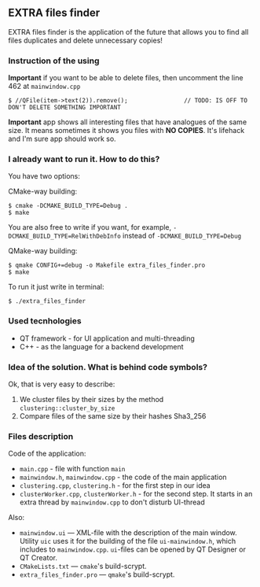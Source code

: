 EXTRA files finder
-------------------------------------------------------

EXTRA files finder is the application of the future that allows you to find all files duplicates and delete unnecessary copies!

### Instruction of the using

**Important** if you want to be able to delete files, then uncomment the line 462 at `mainwindow.cpp`

    $ //QFile(item->text(2)).remove();                // TODO: IS OFF TO DON'T DELETE SOMETHING IMPORTANT

**Important** app shows all interesting files that have analogues of the same size. It means sometimes it shows you files with **NO COPIES**. It's lifehack and I'm sure app should work so.

### I already want to run it. How to do this?

You have two options:

CMake-way building:

    $ cmake -DCMAKE_BUILD_TYPE=Debug .
    $ make
    
You are also free to write if you want, for example, `-DCMAKE_BUILD_TYPE=RelWithDebInfo` instead of `-DCMAKE_BUILD_TYPE=Debug`

QMake-way building:

    $ qmake CONFIG+=debug -o Makefile extra_files_finder.pro
    $ make

To run it just write in terminal:

    $ ./extra_files_finder

### Used tecnhologies

- QT framework - for UI application and multi-threading
- C++ - as the language for a backend development

### Idea of the solution. What is behind code symbols?

Ok, that is very easy to describe:

1. We cluster files by their sizes by the method `clustering::cluster_by_size`
2. Compare files of the same size by their hashes Sha3_256

### Files description

Code of the application:
 - `main.cpp` - file with function `main`
 - `mainwindow.h`, `mainwindow.cpp` - the code of the main application
 - `clustering.cpp`, `clustering.h` - for the first step in our idea
 - `clusterWorker.cpp`, `clusterWorker.h` - for the second step. It starts in an extra thread by `mainwindow.cpp` to don't disturb UI-thread
 
Also:
 - `mainwindow.ui` — XML-file with the description of the main window. Utility `uic` uses it for the building of the file `ui-mainwindow.h`, which includes to `mainwindow.cpp`. `ui`-files can be opened by QT Designer or QT Creator.
 - `CMakeLists.txt` — `cmake`'s build-scrypt.
 - `extra_files_finder.pro` — `qmake`'s build-scrypt.
